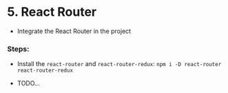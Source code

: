 # 5. React Router

  * Integrate the React Router in the project
  
  
### Steps:

  * Install the `react-router` and `react-router-redux`: `npm i -D react-router react-router-redux`
  
  * TODO...
   
